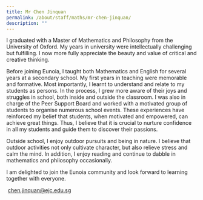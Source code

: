 ```yaml
---
title: Mr Chen Jinquan
permalink: /about/staff/maths/mr-chen-jinquan/
description: ""
---
```


I graduated with a Master of Mathematics and Philosophy from the University of Oxford. My years in university were intellectually challenging but fulfilling. I now more fully appreciate the beauty and value of critical and creative thinking.

Before joining Eunoia, I taught both Mathematics and English for several years at a secondary school. My first years in teaching were memorable and formative. Most importantly, I learnt to understand and relate to my students as persons. In the process, I grew more aware of their joys and struggles in school, both inside and outside the classroom. I was also in charge of the Peer Support Board and worked with a motivated group of students to organise numerous school events. These experiences have reinforced my belief that students, when motivated and empowered, can achieve great things. Thus, I believe that it is crucial to nurture confidence in all my students and guide them to discover their passions.

Outside school, I enjoy outdoor pursuits and being in nature. I believe that outdoor activities not only cultivate character, but also relieve stress and calm the mind. In addition, I enjoy reading and continue to dabble in mathematics and philosophy occasionally.

I am delighted to join the Eunoia community and look forward to learning together with everyone.

 [chen.jinquan@ejc.edu.sg](mailto:chen.jinquan@ejc.edu.sg)